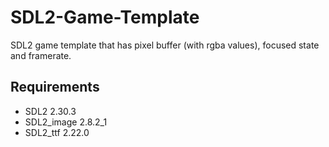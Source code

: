 # SDL2-Game-Template
SDL2 game template that has pixel buffer (with rgba values), focused state and framerate.
## Requirements
* SDL2 2.30.3
* SDL2_image 2.8.2_1
* SDL2_ttf 2.22.0
